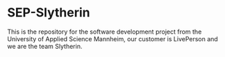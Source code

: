 # SEP-Slytherin
This is the repository for the software development project from the University of Applied Science Mannheim, our customer is LivePerson and we are the team Slytherin.
